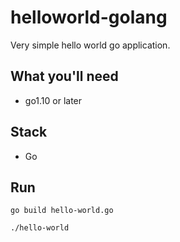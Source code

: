 # helloworld-golang

Very simple hello world go application.

## What you'll need

- go1.10 or later

## Stack

- Go

## Run

`go build hello-world.go`

`./hello-world`
